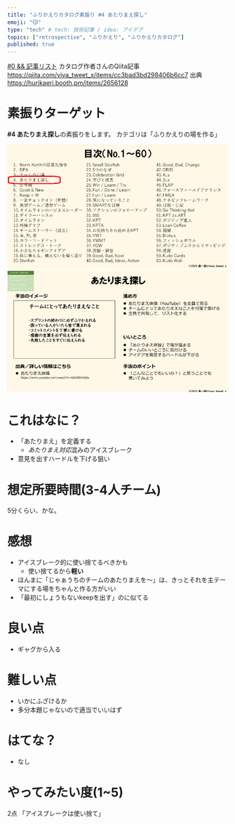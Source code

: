 ```yaml
---
title: "ふりかえりカタログ素振り #4 あたりまえ探し"
emoji: "😽"
type: "tech" # tech: 技術記事 / idea: アイデア
topics: ["retrospective", "ふりかえり", "ふりかえりカタログ"]
published: true
---
```


[#0 && 記事リスト](/datsuns/articles/retrospective-su-bu-ri-0.md)
カタログ作者さんのQiita記事
https://qiita.com/viva_tweet_x/items/cc3bad3bd298406b6cc7
出典
https://hurikaeri.booth.pm/items/2656128

# 素振りターゲット

**\#4 あたりまえ探し**の素振りをします。
カテゴリは「ふりかえりの場を作る」

![target](/images/retrospective-su-bu-ri/4-target.png)
![pattern](/images/retrospective-su-bu-ri/4-pattern.png)

# これはなに？

* 「あたりまえ」を定義する
   * *あたりまえ対応*混みのアイスブレーク
* 意見を出すハードルを下げる狙い

# 想定所要時間(3-4人チーム)

5分くらい、かな。

# 感想

* アイスブレーク的に使い捨てるべきかも
   * 使い捨てるから**軽い**
* ほんまに「じゃぁうちのチームのあたりまえを～」は、きっとそれを主テーマにする場をちゃんと作る方がいい
* 「最初にしょうもないkeepを出す」のに似てる

# 良い点

* ギャグから入る

# 難しい点

* いかにふざけるか
* 多分本題じゃないので適当でいいはず

# はてな？

* なし

# やってみたい度(1~5)

2点
「アイスブレークは使い捨て」
